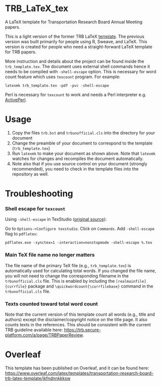 # TRB_LaTeX_tex
A LaTeX template for Transportation Research Board Annual Meeting papers.

This is a light version of the former TRB LaTeX [template](https://github.com/chiehrosswang/TRB_LaTeX_rnw). The previous version was built primarily for people using R, Sweave, and LaTeX. This version is created for people who need a straight-forward LaTeX template for TRB papers.

More instruction and details about the project can be found inside the ``trb_template.tex``. The document uses external shell commands hence it needs to be compiled with ``-shell-escape`` option. This is necessary for word count feature which uses ``texcount`` program. For example:

    latexmk trb_template.tex -pdf -pvc -shell-escape

Perl is necessary for ``texcount`` to work and needs a Perl interpreter e.g. [ActivePerl](http://www.activestate.com/activeperl/downloads).


# Usage
1. Copy the files `trb.bst` and `trbunofficial.cls` into the directory for your document
1. Change the preamble of your document to correspond to the template (`trb_template.tex`)
1. Run `latexmk` to make your document as shown above. Note that `latexmk` watches for changes and recompiles the document automatically.
1. Note also that if you use source control on your document (strongly recommended), you need to check in the template files into the repository as well.


# Troubleshooting
### Shell escape for ``texcount``
Using ``-shell-escape`` in TexStudio ([original source](http://tex.stackexchange.com/questions/233511/inkscape-and-shell-escape-with-texstudio)):

Go to ``Options->Configure texstudio``. Click on ``Commands``. Add ``-shell-escape`` flag to ``pdflatex``:

    pdflatex.exe -synctex=1 -interaction=nonstopmode -shell-escape %.tex

### Main TeX file name no longer matters
The file name of the primary TeX file (e.g., `trb_template.tex`) is automatically used for calculating total words.  If you changed the file name, you will not need to change the corresponding filename in the `trbunofficial.cls` file.  This is enabled by including the `[realmainfile]{currfile}` package and `\quickwordcount{\currfilebase}` command in the `trbunofficial.cls` file.


### Texts counted toward total word count
Note that the current version of this template count all words (e.g., title and authors) except the disclaimer/copyright notice on the title page.  It also counts texts in the references.  This should be consistent with the current TRB guideline available here: https://trb.secure-platform.com/a/page/TRBPaperReview.


# Overleaf
This template has been published on Overleaf, and it can be found here: https://www.overleaf.com/latex/templates/transportation-research-board-trb-latex-template/jkfndnnkkksw
